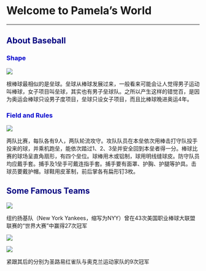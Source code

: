 <!DOCTYPE HTML>
<html>

<body style=“background-color:HoneyDew;”>

<h1 style=“text-align:center”>Welcome to Pamela’s World</h1>
<hr />
<h2 style=“text-align:center;color:Navy>About Baseball</h2>

<h3 style=“font-family:arial;color:MediumBlue;font-size:20px”>Shape</h3>
<p><img src=“/Users/pamelaqi/Desktop/棒球和垒球.jpg” width=“500” height=“375” /></p>
<p>根棒球最相似的是垒球。垒球从棒球发展过来，一般看来可能会让人觉得男子运动叫棒球，女子项目叫垒球，其实也有男子垒球队。之所以产生这样的错觉百，是因为奥运会棒球只设男子度项目，垒球只设女子项目，而且比棒球晚进奥运4年。</p>

<h3 style=“font-family:arial;color:MediumBlue;font-size:20px”>Field and Rules</h3>
<p><img src=“/Users/pamelaqi/Desktop/场地.jpg” width=“900” height=“580” /></p>
<p>两队比赛，每队各有9人，两队轮流攻守。攻队队员在本垒依次用棒击打守队投手投来的球，并乘机跑垒，能依次踏过1、2、3垒并安全回到本垒者得一分。棒球比赛的球场呈直角扇形，有四个垒位。球棒用木或铝制，球用明线缝球皮。防守队员均应戴手套。捕手及1垒手可戴连指手套。捕手要有面罩、护胸、护腿等护具。击球员要戴护帽。球鞋用皮革制，前后掌各有扁形钉3枚。</p>

<h2 style=“font-family:arial;color:Navy;font-size:20px”>Some Famous Teams</h2>
<p><img src=“/Users/pamelaqi/Desktop/纽约扬基队.jpg” width=“499” height=“338” /></p>
<p>纽约扬基队（New York Yankees，缩写为NYY）曾在43次美国职业棒球大联盟联赛的“世界大赛”中赢得27次冠军</p>
<p><img src=“/Users/pamelaqi/Desktop/圣路易斯.jpeg” width=“640” height=“432” /></p>
<p><img src=“/Users/pamelaqi/Desktop/奥克兰国家运动队.jpg” width=“500” height=“400” /></p>
<p>紧跟其后的分别为圣路易红雀队与奥克兰运动家队的9次冠军</p>

</body>
</html>
